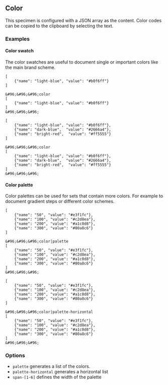 ## Color

This specimen is configured with a JSON array as the content. 
Color codes can be copied to the clipboard by selecting the text.

### Examples

#### Color swatch

The color swatches are useful to document single or important colors like the main brand scheme.

```color
[
    {"name": "light-blue", "value": "#b0f6ff"}
]
```

```code|span-3,collapsed
&#96;&#96;&#96;color
[
    {"name": "light-blue", "value": "#b0f6ff"}
]
&#96;&#96;&#96;
```

```color
[
    {"name": "light-blue", "value": "#b0f6ff"},
    {"name": "dark-blue",  "value": "#2666a4"},
    {"name": "bright-red",  "value": "#ff5555"}
]
```

```code|span-3,collapsed
&#96;&#96;&#96;color
[
    {"name": "light-blue", "value": "#b0f6ff"},
    {"name": "dark-blue",  "value": "#2666a4"},
    {"name": "bright-red",  "value": "#ff5555"}
]
&#96;&#96;&#96;
```




#### Color palette

Color palettes can be used for sets that contain more colors. For example to document gradient steps or different color schemes.

```color|palette
[   
    {"name": "50", "value": "#e3f1fc"},
    {"name": "100", "value": "#c2d8ea"},
    {"name": "200", "value": "#a1c0d8"},
    {"name": "300", "value": "#80a8c6"}
]
```

```code|collapsed
&#96;&#96;&#96;color|palette
[
    {"name": "50", "value": "#e3f1fc"},
    {"name": "100", "value": "#c2d8ea"},
    {"name": "200", "value": "#a1c0d8"},
    {"name": "300", "value": "#80a8c6"}
]
&#96;&#96;&#96;
```

```color|palette-horizontal
[   
    {"name": "50", "value": "#e3f1fc"},
    {"name": "100", "value": "#c2d8ea"},
    {"name": "200", "value": "#a1c0d8"},
    {"name": "300", "value": "#80a8c6"}
]
```

```code|collapsed
&#96;&#96;&#96;color|palette-horizontal
[
    {"name": "50", "value": "#e3f1fc"},
    {"name": "100", "value": "#c2d8ea"},
    {"name": "200", "value": "#a1c0d8"},
    {"name": "300", "value": "#80a8c6"}
]
&#96;&#96;&#96;
```



### Options

- `palette` generates a list of the colors.
- `palette-horizontal` generates a horizontal list
- `span-[1-6]` defines the width of the palette
